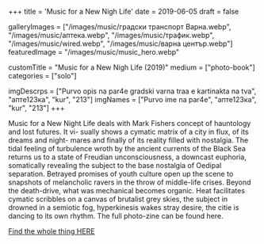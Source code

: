+++
title = 'Music for a New Nigh Life'
date = 2019-06-05
draft = false

galleryImages = ["/images/music/градски транспорт Варна.webp", "/images/music/аптека.webp", "/images/music/трафик.webp", "/images/music/wired.webp", "/images/music/варна център.webp"]
featuredImage = "/images/music/music_hero.webp"

customTitle = "Music for a New Nigh Life (2019)"
medium = ["photo-book"]
categories = ["solo"]

<!-- Mini-Gallery Section -->

imgDescrps = ["Purvo opis na par4e gradski varna traa e kartinakta na tva", "апте123ка", "kur", "213"]
imgNames = ["Purvo ime na par4e", "апте123ка", "kur", "213"]
+++

Music for a New Night Life deals with Mark Fishers concept of hauntology and lost futures. It vi- sually shows a cymatic matrix of a city in flux, of its dreams and night- mares and finally of its reality filled with nostalgia. The tidal feeling of turbulence wroth by the ancient currents of the Black Sea returns us to a state of Freudian unconsciousness, a downcast euphoria, somatically revealing the subject to the base nostalgia of Oedipal separation. Betrayed promises of youth culture open up the scene to snapshots of melancholic ravers in the throw of middle-life crises. Beyond the death-drive, what was mechanical becomes organic. Heat facilitates cymatic scribbles on a canvas of brutalist grey skies, the subject in drowned in a semiotic fog, hyperkinesis wakes stray desire, the citie is dancing to its own rhythm. The full photo-zine can be found here.
<!-- domabi specifikacii na knaigaa broi izdaniq razmer stranici  itn  -->


[Find the whole thing HERE](https://ia801908.us.archive.org/5/items/mnnf_web/mnnf_web.pdf)